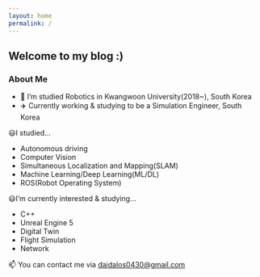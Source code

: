 ```yaml
---
layout: home
permalink: /
---
```


## Welcome to my blog :)

### About Me
- 🤖 I’m studied Robotics in Kwangwoon University(2018~), South Korea
- ✈️ Currently working & studying to be a Simulation Engineer, South Korea

😃I studied...
- Autonomous driving
- Computer Vision
- Simultaneous Localization and Mapping(SLAM)
- Machine Learning/Deep Learning(ML/DL)
- ROS(Robot Operating System)

😃I’m currently interested & studying...
- C++
- Unreal Engine 5
- Digital Twin
- Flight Simulation
- Network

📫 You can contact me via [daidalos0430@gmail.com](mailto:daidalos0430@gmail.com)
